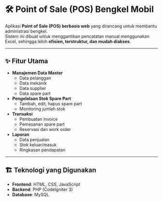 # 🛠️ Point of Sale (POS) Bengkel Mobil

Aplikasi **Point of Sale (POS) berbasis web** yang dirancang untuk membantu administrasi bengkel.  
Sistem ini dibuat untuk menggantikan pencatatan manual menggunakan Excel, sehingga lebih **efisien, terstruktur, dan mudah diakses**.

---

## ✨ Fitur Utama
- **Manajemen Data Master**
  - Data pelanggan
  - Data mekanik
  - Data supplier
  - Data spare part
- **Pengelolaan Stok Spare Part**
  - Tambah, edit, hapus spare part
  - Monitoring jumlah stok
- **Transaksi**
  - Pembuatan invoice
  - Pemesanan spare part
  - Reservasi dan work order
- **Laporan**
  - Data penjualan
  - Stok keluar/masuk
  - Ringkasan pendapatan

---

## 🏗️ Teknologi yang Digunakan
- **Frontend**: HTML, CSS, JavaScript 
- **Backend**: PHP (CodeIgniter 3)  
- **Database**: MySQL
